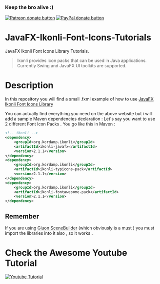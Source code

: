 ### Keep the bro alive :)

<a href="https://patreon.com/preview/8adae1b75d654b2899e04a9e1111f0eb" title="Donate to this project using Patreon"><img src="https://img.shields.io/badge/patreon-donate-yellow.svg" alt="Patreon donate button" /></a>
<a href="https://www.paypal.me/GOXR3PLUSCOMPANY" title="Donate to this project using Paypal"><img src="https://img.shields.io/badge/paypal-donate-yellow.svg" alt="PayPal donate button" /></a>


# JavaFX-Ikonli-Font-Icons-Tutorials
JavaFX Ikonli Font Icons Library Tutorials.
> Ikonli provides icon packs that can be used in Java applications. Currently Swing and JavaFX UI toolkits are supported.

# Description

In this repository you will find a small .fxml example of how to use [JavaFX Ikonli Font Icons Library](https://aalmiray.github.io/ikonli/#_mapicons)

You can actually find everything you need on the above website but i will add a sample Maven dependencies declaration :
Let's say you want to use 2 different Font Icon Packs . You go like this in Maven :

```XML
<!-- ikonli -->                                                   
<dependency>                                                      
	<groupId>org.kordamp.ikonli</groupId>                         
	<artifactId>ikonli-javafx</artifactId>                        
	<version>2.1.1</version>                                      
</dependency>                                                     
<dependency>                                                      
	<groupId>org.kordamp.ikonli</groupId>                         
	<artifactId>ikonli-typicons-pack</artifactId>                 
	<version>2.1.1</version>                                      
</dependency>                                                     
<dependency>                                                      
	<groupId>org.kordamp.ikonli</groupId>                         
	<artifactId>ikonli-fontawesome-pack</artifactId>              
	<version>2.1.1</version>                                      
</dependency>                                                                                     
```

## Remember

If you are using [Gluon SceneBuilder](http://gluonhq.com/products/scene-builder/) (which obviously is a must ) you must import the libraries into it also , so it works .

# Check the Awesome Youtube Tutorial

[![Youtube Tutorial](http://img.youtube.com/vi/o5UewXgUiYY/0.jpg)](https://www.youtube.com/watch?v=o5UewXgUiYY)

